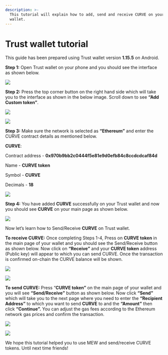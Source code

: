 ```yaml
---
description: >-
  This tutorial will explain how to add, send and receive CURVE on your Trust
  wallet.
---
```


# Trust wallet tutorial

This guide has been prepared using Trust wallet version **1.15.5** on Android. 

**Step 1:** Open Trust wallet on your phone and you should see the interface as shown below. 

![](../.gitbook/assets/0.jpeg)

**Step 2:** Press the top corner button on the right hand side which will take you to the interface as shown in the below image. Scroll down to see **“Add Custom token”**.

![](../.gitbook/assets/2-1.jpg)

![](../.gitbook/assets/2-2.jpg)

**Step 3:** Make sure the network is selected as **“Ethereum”** and enter the CURVE contract details as mentioned below.

**CURVE**:

Contract address - **0x970b9bb2c0444f5e81e9d0efb84c8ccdcdcaf84d**

Name - **CURVE token**

Symbol - **CURVE**

Decimals - **18**

![](../.gitbook/assets/3%20%281%29.jpeg)

**Step 4:** You have added **CURVE** successfully on your Trust wallet and now you should see **CURVE** on your main page as shown below.

![](../.gitbook/assets/4-1.jpg)

Now let’s learn how to Send/Receive **CURVE** on Trust wallet.

**To receive CURVE:** Once completing Steps 1-4, Press on **CURVE token** in the main page of your wallet and you should see the Send/Receive button as shown below. Now click on **“Receive”** and your **CURVE token** address \(Public key\) will appear to which you can send CURVE. Once the transaction is confirmed on-chain the CURVE balance will be shown.

![](../.gitbook/assets/5-1.jpg)

![](../.gitbook/assets/5-2.jpg)

**To send CURVE:** Press “**CURVE token”** on the main page of your wallet and you will see **“Send/Receive”** button as shown below. Now click **“Send”** which will take you to the next page where you need to enter the **“Recipient Address”** to which you want to send **CURVE** to and the **“Amount”** then click **“Continue”.** You can adjust the gas fees according to the Ethereum network gas prices and confirm the transaction.

![](../.gitbook/assets/6-1.jpg)

![](../.gitbook/assets/6-2.jpg)

We hope this tutorial helped you to use MEW and send/receive CURVE tokens. Until next time friends!

